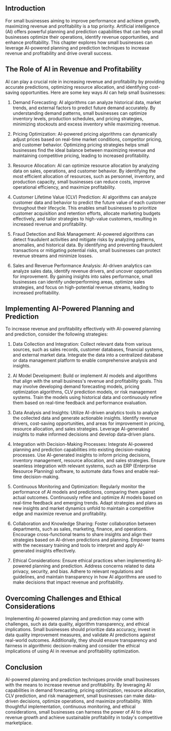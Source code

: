

## Introduction

For small businesses aiming to improve performance and achieve growth, maximizing revenue and profitability is a top priority. Artificial intelligence (AI) offers powerful planning and prediction capabilities that can help small businesses optimize their operations, identify revenue opportunities, and enhance profitability. This chapter explores how small businesses can leverage AI-powered planning and prediction techniques to increase revenue and profitability and drive overall success.

## The Role of AI in Revenue and Profitability

AI can play a crucial role in increasing revenue and profitability by providing accurate predictions, optimizing resource allocation, and identifying cost-saving opportunities. Here are some key ways AI can help small businesses:

1. Demand Forecasting: AI algorithms can analyze historical data, market trends, and external factors to predict future demand accurately. By understanding demand patterns, small businesses can optimize inventory levels, production schedules, and pricing strategies, minimizing stockouts and excess inventory while maximizing revenue.
    
2. Pricing Optimization: AI-powered pricing algorithms can dynamically adjust prices based on real-time market conditions, competitor pricing, and customer behavior. Optimizing pricing strategies helps small businesses find the ideal balance between maximizing revenue and maintaining competitive pricing, leading to increased profitability.
    
3. Resource Allocation: AI can optimize resource allocation by analyzing data on sales, operations, and customer behavior. By identifying the most efficient allocation of resources, such as personnel, inventory, and production capacity, small businesses can reduce costs, improve operational efficiency, and maximize profitability.
    
4. Customer Lifetime Value (CLV) Prediction: AI algorithms can analyze customer data and behavior to predict the future value of each customer throughout their lifecycle. This enables small businesses to prioritize customer acquisition and retention efforts, allocate marketing budgets effectively, and tailor strategies to high-value customers, resulting in increased revenue and profitability.
    
5. Fraud Detection and Risk Management: AI-powered algorithms can detect fraudulent activities and mitigate risks by analyzing patterns, anomalies, and historical data. By identifying and preventing fraudulent transactions or mitigating potential risks, small businesses can protect revenue streams and minimize losses.
    
6. Sales and Revenue Performance Analysis: AI-driven analytics can analyze sales data, identify revenue drivers, and uncover opportunities for improvement. By gaining insights into sales performance, small businesses can identify underperforming areas, optimize sales strategies, and focus on high-potential revenue streams, leading to increased profitability.
    

## Implementing AI-Powered Planning and Prediction

To increase revenue and profitability effectively with AI-powered planning and prediction, consider the following strategies:

1. Data Collection and Integration: Collect relevant data from various sources, such as sales records, customer databases, financial systems, and external market data. Integrate the data into a centralized database or data management platform to enable comprehensive analysis and insights.
    
2. AI Model Development: Build or implement AI models and algorithms that align with the small business's revenue and profitability goals. This may involve developing demand forecasting models, pricing optimization algorithms, CLV prediction models, or risk management systems. Train the models using historical data and continuously refine them based on real-time feedback and performance evaluation.
    
3. Data Analysis and Insights: Utilize AI-driven analytics tools to analyze the collected data and generate actionable insights. Identify revenue drivers, cost-saving opportunities, and areas for improvement in pricing, resource allocation, and sales strategies. Leverage AI-generated insights to make informed decisions and develop data-driven plans.
    
4. Integration with Decision-Making Processes: Integrate AI-powered planning and prediction capabilities into existing decision-making processes. Use AI-generated insights to inform pricing decisions, inventory management, resource allocation, and sales strategies. Ensure seamless integration with relevant systems, such as ERP (Enterprise Resource Planning) software, to automate data flows and enable real-time decision-making.
    
5. Continuous Monitoring and Optimization: Regularly monitor the performance of AI models and predictions, comparing them against actual outcomes. Continuously refine and optimize AI models based on real-time feedback and emerging trends. Adapt strategies and plans as new insights and market dynamics unfold to maintain a competitive edge and maximize revenue and profitability.
    
6. Collaboration and Knowledge Sharing: Foster collaboration between departments, such as sales, marketing, finance, and operations. Encourage cross-functional teams to share insights and align their strategies based on AI-driven predictions and planning. Empower teams with the necessary training and tools to interpret and apply AI-generated insights effectively.
    
7. Ethical Considerations: Ensure ethical practices when implementing AI-powered planning and prediction. Address concerns related to data privacy, security, and bias. Adhere to relevant regulations and guidelines, and maintain transparency in how AI algorithms are used to make decisions that impact revenue and profitability.
    

## Overcoming Challenges and Ethical Considerations

Implementing AI-powered planning and prediction may come with challenges, such as data quality, algorithm transparency, and ethical implications. Small businesses should prioritize data accuracy, invest in data quality improvement measures, and validate AI predictions against real-world outcomes. Additionally, they should ensure transparency and fairness in algorithmic decision-making and consider the ethical implications of using AI in revenue and profitability optimization.

## Conclusion

AI-powered planning and prediction techniques provide small businesses with the means to increase revenue and profitability. By leveraging AI capabilities in demand forecasting, pricing optimization, resource allocation, CLV prediction, and risk management, small businesses can make data-driven decisions, optimize operations, and maximize profitability. With thoughtful implementation, continuous monitoring, and ethical considerations, small businesses can harness the power of AI to drive revenue growth and achieve sustainable profitability in today's competitive marketplace.
